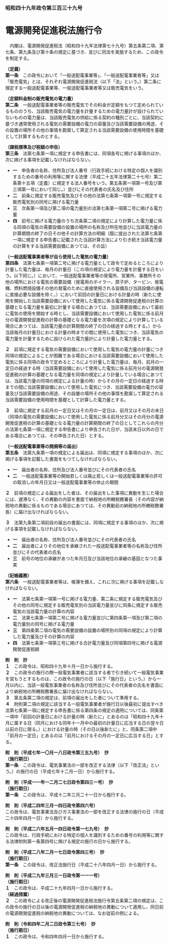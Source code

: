### 昭和四十九年政令第三百三十九号  
# 電源開発促進税法施行令  
　内閣は、電源開発促進税法（昭和四十九年法律第七十九号）第五条第二項、第七条、第九条及び第十条の規定に基づき、並びに同法を実施するため、この政令を制定する。  
  
**（定義）**  
**第一条**　この政令において「一般送配電事業等」、「一般送配電事業者等」又は「販売電気」とは、それぞれ電源開発促進税法（以下「法」という。）第二条に規定する一般送配電事業等、一般送配電事業者等又は販売電気をいう。  
  
**（定額料金制の販売電気の電力量）**  
**第二条**　一般送配電事業者等の販売電気でその料金が定額をもつて定められているもののうち、当該販売電気の電力量を計量するための電力量計が設けられていないものの電力量は、当該販売電気の供給に係る契約の種別ごとに、当該契約に基づき通常使用される電気の需要設備の電力の容量及び当該需要設備の用途、その設置の場所その他の事情を勘案して算定される当該需要設備の使用時間を基礎として計算するものとする。  
  
**（課税標準及び税額の申告）**  
**第三条**　法第七条第一項に規定する申告書には、同項各号に掲げる事項のほか、次に掲げる事項を記載しなければならない。  
* **一**　申告者の名称、住所及び法人番号（行政手続における特定の個人を識別するための番号の利用等に関する法律（平成二十五年法律第二十七号）第二条第十五項（定義）に規定する法人番号をいう。第五条第一項第一号及び第三項第一号において同じ。）並びにその代表者の氏名及び住所  
* **二**　前条に規定する販売電気及びその他の法第七条第一項第一号に規定する販売電気別の同号に掲げる電力量  
* **三**　次条第一項及び第二項の電力量別の法第七条第一項第二号に掲げる電力量  
* **四**　前号に掲げる電力量のうち次条第二項の規定により計算した電力量に係る同項の電気の需要設備の設置の場所の名称及び所在地並びに当該電力量の計算期間の終了の日その他その計算方法の明細（既に提出された法第七条第一項に規定する申告書に記載された当該計算方法により引き続き当該電力量の計算をする当該需要設備にあつては、その旨）  
  
**（一般送配電事業者等が自ら使用した電気の電力量）**  
**第四条**　法第七条第一項第二号に掲げる電力量として政令で定めるところにより計量した電力量は、毎月の計量日（この項の規定により電力量を計量する日をいう。以下同じ。）において、一般送配電事業者等の発電所、営業所、事務所その他の場所における電気の需要設備（発電用のボイラー、原子炉、タービン、発電機、燃料燃焼設備その他の発電のために直接使用される設備及び当該設備の運転に直接必要な設備を除く。）において前回の計量日における計量の時（新たに使用を開始した当該需要設備において使用した電気に係る電源開発促進税の計算の基礎となる電力量を最初に計量する場合にあつては、当該需要設備において最初に電気の使用を開始する時とし、当該需要設備において使用した電気に係る前月分の電源開発促進税の計算の基礎となる電力量を次項の規定により計算している場合にあつては、当該電力量の計算期間の終了の日の経過する時とする。）から当該毎月の計量日における計量の時までの間に使用した電気につき、当該電気の電力量を計量するために設けられた電力量計により計量した電力量とする。  
  
**２**　前項に規定する電気の需要設備において使用した電気の電力量の計量につき同項の規定によることが困難である場合における当該需要設備において使用した電気に係る同項の政令で定めるところにより計量した電力量は、毎月、前月の一定日の経過する時（当該需要設備において使用した電気に係る前月分の電源開発促進税の計算の基礎となる電力量を同項の規定により計量している場合にあつては、当該電力量の同項の規定による計量の時）からその月の一定日の経過する時までの間に当該需要設備において使用した電気につき、当該需要設備の電力の容量及び当該需要設備の用途、その設置の場所その他の事情を勘案して算定される当該需要設備の使用時間を基礎として計算した電力量とする。  
  
**３**　前項に規定する前月の一定日又はその月の一定日は、前月又はその月の末日（同項の電気の需要設備において使用した電気に係る前月分又はその月分の電源開発促進税の計算の基礎となる電力量の計算期間の終了の日としてこれらの月分の法第七条第一項に規定する申告書により申告された日が、当該末日以外の日である場合にあつては、その申告された日）とする。  
  
**（一般送配電事業等の開廃等の届出）**  
**第五条**　法第九条第一項の規定による届出は、同項に規定する事項のほか、次に掲げる事項を記載した書面をもつてしなければならない。  
* **一**　届出者の名称、住所及び法人番号並びにその代表者の氏名  
* **二**　一般送配電事業等の開始若しくは廃止若しくは一般送配電事業等の許可の取消しの年月日又は一般送配電事業等の休止の期間  
  
**２**　前項の規定による届出をした者は、その届出をした事項に異動を生じた場合には、遅滞なく、その異動の内容を書面で納税地の所轄税務署長（その内容が納税地の異動に係るものである場合にあつては、その異動前の納税地の所轄税務署長）に届け出なければならない。  
  
**３**　法第九条第二項前段の届出の書面には、同項に規定する事項のほか、次に掲げる事項を記載しなければならない。  
* **一**　届出者の名称、住所及び法人番号並びにその代表者の氏名  
* **二**　届出者によりその地位を承継された一般送配電事業者等の名称及び住所並びにその代表者の氏名  
* **三**　前号の地位の承継があつた年月日及び当該地位の承継の基因となつた事実  
  
**（記帳義務）**  
**第六条**　一般送配電事業者等は、帳簿を備え、これに次に掲げる事項を記載しなければならない。  
* **一**　法第七条第一項第一号に掲げる電力量、第二条に規定する販売電気及びその他の同号に規定する販売電気別の当該電力量並びに同条に規定する販売電気の当該電力量の計算の内容  
* **二**　法第七条第一項第二号に掲げる電力量並びに第四条第一項及び第二項の電力量別の同号に掲げる電力量  
* **三**　第四条第二項の電気の需要設備の設置の場所別の同項の規定により計算した電力量及びその計算の内容  
* **四**　法第七条第一項第三号に掲げる合計電力量及び同項第四号に掲げる電源開発促進税額  
  
**附　則　抄**  
**１**　この政令は、昭和四十九年十月一日から施行する。  
**２**　この政令の施行の際一般電気事業者に該当する者で引き続いて一般電気事業を営もうとするものは、この政令の施行の日（以下「施行日」という。）から一月以内に、当該一般電気事業者の名称及び住所並びにその代表者の氏名を書面により納税地の所轄税務署長に届け出なければならない。  
**３**　第五条第二項の規定は、前項の届出をした者について準用する。  
**４**　附則第二項の規定に該当する一般電気事業者が施行日以後最初に提出すべき法第七条第一項に規定する申告書に係る第四条の規定の適用については、同条第一項中「前回の計量日における計量の時（新たに」とあるのは「昭和四十九年十月に属する日（同月における同年十一月中の最初の計量日に応当する日の翌々日以前の日に限る。）における計量の時（その日以後新たに」と、同条第二項中「前月の一定日」とあるのは「前月におけるその月の一定日に応当する日」とする。  
  
**附　則（平成七年一〇月一八日政令第三五九号）　抄**  
**（施行期日）**  
**第一条**　この政令は、電気事業法の一部を改正する法律（以下「改正法」という。）の施行の日（平成七年十二月一日）から施行する。  
  
**附　則（平成一一年一二月二七日政令第四三一号）　抄**  
**（施行期日）**  
**第一条**　この政令は、平成十二年三月二十一日から施行する。  
  
**附　則（平成二四年三月一四日政令第四六号）**  
この政令は、電気事業法及びガス事業法の一部を改正する法律の施行の日（平成二十四年四月一日）から施行する。  
  
**附　則（平成二六年五月一四日政令第一七九号）　抄**  
この政令は、行政手続における特定の個人を識別するための番号の利用等に関する法律附則第一条第四号に掲げる規定の施行の日から施行する。  
  
**附　則（平成二八年二月一七日政令第四三号）　抄**  
**（施行期日）**  
**第一条**　この政令は、改正法施行日（平成二十八年四月一日）から施行する。  
  
**附　則（平成二九年三月三一日政令第一一一号）**  
**（施行期日）**  
**１**　この政令は、平成二十九年四月一日から施行する。  
**（経過措置）**  
**２**　この政令による改正後の電源開発促進税法施行令第五条第二項の規定は、この政令の施行の日以後の電源開発促進税の納税地の異動について適用し、同日前の電源開発促進税の納税地の異動については、なお従前の例による。  
  
**附　則（令和四年二月二日政令第三七号）　抄**  
**（施行期日）**  
**１**　この政令は、令和四年四月一日から施行する。  
  
